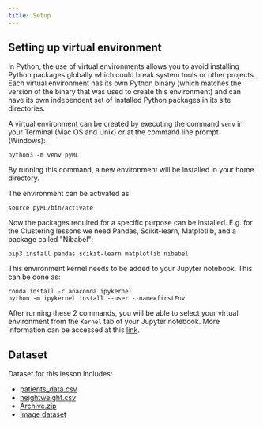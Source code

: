 ```yaml
---
title: Setup
---
```


## Setting up virtual environment
In Python, the use of virtual environments allows you to avoid installing Python packages globally which could break system tools or other projects.  Each virtual environment has its own Python binary (which matches the version of the binary that was used to create this environment) and can have its own independent set of installed Python packages in its site directories.

A virtual environment can be created by executing the command `venv` in your Terminal (Mac OS and Unix) or at the command line prompt (Windows):

```
python3 -m venv pyML
```

By running this command, a new environment will be installed in your home directory.

The environment can be activated as:

```
source pyML/bin/activate 
```

Now the packages required for a specific purpose can be installed. E.g. for the Clustering lessons we need Pandas, Scikit-learn, Matplotlib, and a package called "Nibabel":

```
pip3 install pandas scikit-learn matplotlib nibabel
```

This environment kernel needs to be added to your Jupyter notebook. This can be done as:

```
conda install -c anaconda ipykernel
python -m ipykernel install --user --name=firstEnv
```

After running these 2 commands, you will be able to select your virtual environment from the `Kernel` tab of your Jupyter notebook. More information can be accessed at this [link](https://medium.com/@nrk25693/how-to-add-your-conda-environment-to-your-jupyter-notebook-in-just-4-steps-abeab8b8d084).

## Dataset
Dataset for this lesson includes:

- [patients_data.csv](data/patients_data.csv)
- [heightweight.csv](data/heightweight.csv)
- [Archive.zip](data/Archive.zip)
- [Image dataset](data/fig)
